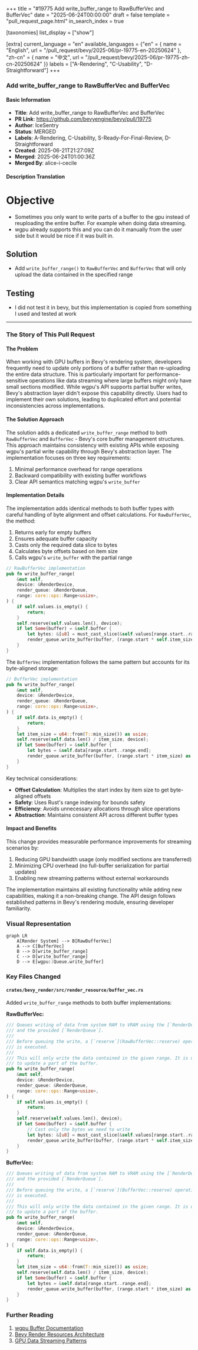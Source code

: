 +++
title = "#19775 Add write_buffer_range to RawBufferVec and BufferVec"
date = "2025-06-24T00:00:00"
draft = false
template = "pull_request_page.html"
in_search_index = true

[taxonomies]
list_display = ["show"]

[extra]
current_language = "en"
available_languages = {"en" = { name = "English", url = "/pull_request/bevy/2025-06/pr-19775-en-20250624" }, "zh-cn" = { name = "中文", url = "/pull_request/bevy/2025-06/pr-19775-zh-cn-20250624" }}
labels = ["A-Rendering", "C-Usability", "D-Straightforward"]
+++

### Add write_buffer_range to RawBufferVec and BufferVec

#### Basic Information
- **Title**: Add write_buffer_range to RawBufferVec and BufferVec
- **PR Link**: https://github.com/bevyengine/bevy/pull/19775
- **Author**: IceSentry
- **Status**: MERGED
- **Labels**: A-Rendering, C-Usability, S-Ready-For-Final-Review, D-Straightforward
- **Created**: 2025-06-21T21:27:09Z
- **Merged**: 2025-06-24T01:00:36Z
- **Merged By**: alice-i-cecile

#### Description Translation
# Objective

- Sometimes you only want to write parts of a buffer to the gpu instead of reuploading the entire buffer. For example when doing data streaming.
- wgpu already supports this and you can do it manually from the user side but it would be nice if it was built in.

## Solution

- Add `write_buffer_range()` to `RawBufferVec` and `BufferVec` that will only upload the data contained in the specified range

## Testing

- I did not test it in bevy, but this implementation is copied from something I used and tested at work

---

### The Story of This Pull Request

#### The Problem
When working with GPU buffers in Bevy's rendering system, developers frequently need to update only portions of a buffer rather than re-uploading the entire data structure. This is particularly important for performance-sensitive operations like data streaming where large buffers might only have small sections modified. While wgpu's API supports partial buffer writes, Bevy's abstraction layer didn't expose this capability directly. Users had to implement their own solutions, leading to duplicated effort and potential inconsistencies across implementations.

#### The Solution Approach
The solution adds a dedicated `write_buffer_range` method to both `RawBufferVec` and `BufferVec` - Bevy's core buffer management structures. This approach maintains consistency with existing APIs while exposing wgpu's partial write capability through Bevy's abstraction layer. The implementation focuses on three key requirements:
1. Minimal performance overhead for range operations
2. Backward compatibility with existing buffer workflows
3. Clear API semantics matching wgpu's `write_buffer`

#### Implementation Details
The implementation adds identical methods to both buffer types with careful handling of byte alignment and offset calculations. For `RawBufferVec`, the method:
1. Returns early for empty buffers
2. Ensures adequate buffer capacity
3. Casts only the required data slice to bytes
4. Calculates byte offsets based on item size
5. Calls wgpu's `write_buffer` with the partial range

```rust
// RawBufferVec implementation
pub fn write_buffer_range(
    &mut self,
    device: &RenderDevice,
    render_queue: &RenderQueue,
    range: core::ops::Range<usize>,
) {
    if self.values.is_empty() {
        return;
    }
    self.reserve(self.values.len(), device);
    if let Some(buffer) = &self.buffer {
        let bytes: &[u8] = must_cast_slice(&self.values[range.start..range.end]);
        render_queue.write_buffer(buffer, (range.start * self.item_size) as u64, bytes);
    }
}
```

The `BufferVec` implementation follows the same pattern but accounts for its byte-aligned storage:
```rust
// BufferVec implementation
pub fn write_buffer_range(
    &mut self,
    device: &RenderDevice,
    render_queue: &RenderQueue,
    range: core::ops::Range<usize>,
) {
    if self.data.is_empty() {
        return;
    }
    let item_size = u64::from(T::min_size()) as usize;
    self.reserve(self.data.len() / item_size, device);
    if let Some(buffer) = &self.buffer {
        let bytes = &self.data[range.start..range.end];
        render_queue.write_buffer(buffer, (range.start * item_size) as u64, bytes);
    }
}
```

Key technical considerations:
- **Offset Calculation**: Multiplies the start index by item size to get byte-aligned offsets
- **Safety**: Uses Rust's range indexing for bounds safety
- **Efficiency**: Avoids unnecessary allocations through slice operations
- **Abstraction**: Maintains consistent API across different buffer types

#### Impact and Benefits
This change provides measurable performance improvements for streaming scenarios by:
1. Reducing GPU bandwidth usage (only modified sections are transferred)
2. Minimizing CPU overhead (no full-buffer serialization for partial updates)
3. Enabling new streaming patterns without external workarounds

The implementation maintains all existing functionality while adding new capabilities, making it a non-breaking change. The API design follows established patterns in Bevy's rendering module, ensuring developer familiarity.

### Visual Representation

```mermaid
graph LR
    A[Render System] --> B[RawBufferVec]
    A --> C[BufferVec]
    B --> D[write_buffer_range]
    C --> D[write_buffer_range]
    D --> E[wgpu::Queue.write_buffer]
```

### Key Files Changed

#### `crates/bevy_render/src/render_resource/buffer_vec.rs`
Added `write_buffer_range` methods to both buffer implementations:

**RawBufferVec:**
```rust
/// Queues writing of data from system RAM to VRAM using the [`RenderDevice`]
/// and the provided [`RenderQueue`].
///
/// Before queuing the write, a [`reserve`](RawBufferVec::reserve) operation
/// is executed.
///
/// This will only write the data contained in the given range. It is useful if you only want
/// to update a part of the buffer.
pub fn write_buffer_range(
    &mut self,
    device: &RenderDevice,
    render_queue: &RenderQueue,
    range: core::ops::Range<usize>,
) {
    if self.values.is_empty() {
        return;
    }
    self.reserve(self.values.len(), device);
    if let Some(buffer) = &self.buffer {
        // Cast only the bytes we need to write
        let bytes: &[u8] = must_cast_slice(&self.values[range.start..range.end]);
        render_queue.write_buffer(buffer, (range.start * self.item_size) as u64, bytes);
    }
}
```

**BufferVec:**
```rust
/// Queues writing of data from system RAM to VRAM using the [`RenderDevice`]
/// and the provided [`RenderQueue`].
///
/// Before queuing the write, a [`reserve`](BufferVec::reserve) operation
/// is executed.
///
/// This will only write the data contained in the given range. It is useful if you only want
/// to update a part of the buffer.
pub fn write_buffer_range(
    &mut self,
    device: &RenderDevice,
    render_queue: &RenderQueue,
    range: core::ops::Range<usize>,
) {
    if self.data.is_empty() {
        return;
    }
    let item_size = u64::from(T::min_size()) as usize;
    self.reserve(self.data.len() / item_size, device);
    if let Some(buffer) = &self.buffer {
        let bytes = &self.data[range.start..range.end];
        render_queue.write_buffer(buffer, (range.start * item_size) as u64, bytes);
    }
}
```

### Further Reading
1. [wgpu Buffer Documentation](https://docs.rs/wgpu/latest/wgpu/struct.Buffer.html#method.slice)
2. [Bevy Render Resources Architecture](https://bevyengine.org/learn/book/getting-started/resources/)
3. [GPU Data Streaming Patterns](https://developer.nvidia.com/gpugems/gpugems3/part-vi-gpu-computing/chapter-39-streaming-architectures-and-technology)